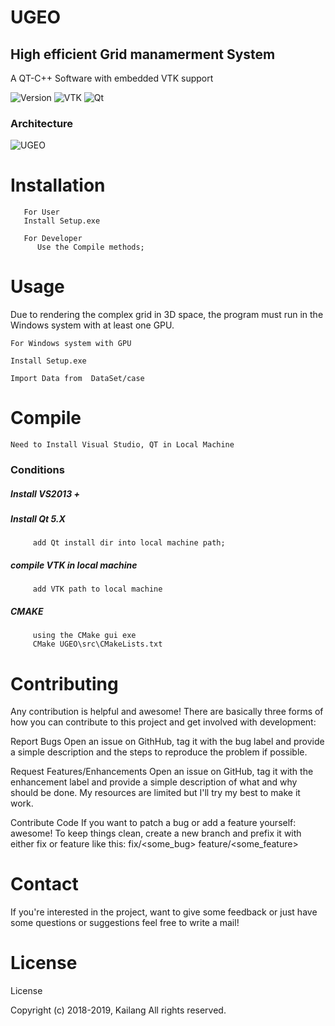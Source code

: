 # UGEO

## High efficient Grid manamerment System

A QT-C++ Software with embedded VTK support

![Version](https://img.shields.io/badge/version-1.0.0-blue.svg)
![VTK](https://img.shields.io/badge/VTK-8.2.0-red.svg)
![Qt](https://img.shields.io/badge/Qt-5.12.1-green.svg)

### Architecture

![UGEO](https://vueproject-1253784566.cos.ap-chengdu.myqcloud.com/github/t1.jpg)


# Installation

```
   For User
   Install Setup.exe
   
   For Developer
      Use the Compile methods;
```

# Usage
  
  Due to rendering the complex grid in 3D space, the program must run in the Windows system with at least one GPU.
  
  ```
  For Windows system with GPU
  
  Install Setup.exe
  
  Import Data from  DataSet/case
  ```

# Compile 
    
    Need to Install Visual Studio, QT in Local Machine
    
   ### Conditions
   ##### Install VS2013 + 
   ##### Install Qt 5.X 
         add Qt install dir into local machine path; 
   ##### compile VTK in local machine
         add VTK path to local machine
   ##### CMAKE 
         using the CMake gui exe
         CMake UGEO\src\CMakeLists.txt
   
# Contributing
Any contribution is helpful and awesome! There are basically three forms of how you can contribute to this project and get involved with development:

Report Bugs
Open an issue on GithHub, tag it with the bug label and provide a simple description and the steps to reproduce the problem if possible.

Request Features/Enhancements
Open an issue on GitHub, tag it with the enhancement label and provide a simple description of what and why should be done. My resources are limited but I'll try my best to make it work.

Contribute Code
If you want to patch a bug or add a feature yourself: awesome! To keep things clean, create a new branch and prefix it with either fix or feature like this:
fix/<some_bug>
feature/<some_feature>

# Contact
If you're interested in the project, want to give some feedback or just have some questions or suggestions
feel free to write a mail! 

# License
License

Copyright (c) 2018-2019, Kailang All rights reserved.
  
